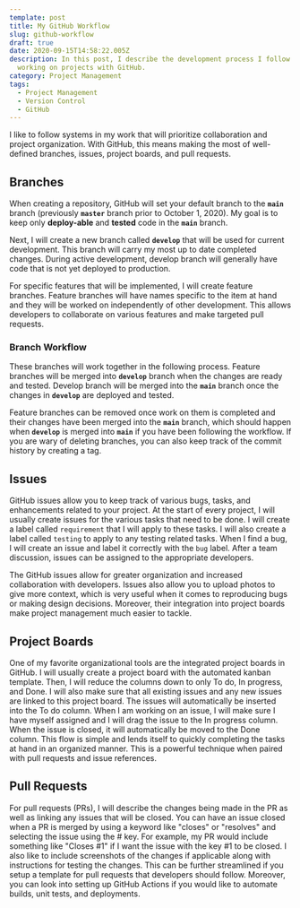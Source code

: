 ```yaml
---
template: post
title: My GitHub Workflow
slug: github-workflow
draft: true
date: 2020-09-15T14:58:22.005Z
description: In this post, I describe the development process I follow when
  working on projects with GitHub.
category: Project Management
tags:
  - Project Management
  - Version Control
  - GitHub
---
```

I like to follow systems in my work that will prioritize collaboration and project organization. With GitHub, this means making the most of well-defined branches, issues, project boards, and pull requests.

## Branches

When creating a repository, GitHub will set your default branch to the **`main`** branch (previously **`master`** branch prior to October 1, 2020). My goal is to keep only **deploy-able** and **tested** code in the **`main`** branch.

Next, I will create a new branch called **`develop`** that will be used for current development. This branch will carry my most up to date completed changes. During active development, develop branch will generally have code that is not yet deployed to production.

For specific features that will be implemented, I will create feature branches. Feature branches will have names specific to the item at hand and they will be worked on independently of other development. This allows developers to collaborate on various features and make targeted pull requests.

### Branch Workflow

These branches will work together in the following process. Feature branches will be merged into **`develop`** branch when the changes are ready and tested. Develop branch will be merged into the **`main`** branch once the changes in **`develop`** are deployed and tested.

Feature branches can be removed once work on them is completed and their changes have been merged into the **`main`** branch, which should happen when **`develop`** is merged into **`main`** if you have been following the workflow. If you are wary of deleting branches, you can also keep track of the commit history by creating a tag.

## Issues

GitHub issues allow you to keep track of various bugs, tasks, and enhancements related to your project. At the start of every project, I will usually create issues for the various tasks that need to be done. I will create a label called `requirement` that I will apply to these tasks. I will also create a label called `testing` to apply to any testing related tasks. When I find a bug, I will create an issue and label it correctly with the `bug` label. After a team discussion, issues can be assigned to the appropriate developers.

The GitHub issues allow for greater organization and increased collaboration with developers. Issues also allow you to upload photos to give more context, which is very useful when it comes to reproducing bugs or making design decisions. Moreover, their integration into project boards make project management much easier to tackle.

## Project Boards

One of my favorite organizational tools are the integrated project boards in GitHub. I will usually create a project board with the automated kanban template. Then, I will reduce the columns down to only To do, In progress, and Done. I will also make sure that all existing issues and any new issues are linked to this project board. The issues will automatically be inserted into the To do column. When I am working on an issue, I will make sure I have myself assigned and I will drag the issue to the In progress column. When the issue is closed, it will automatically be moved to the Done column. This flow is simple and lends itself to quickly completing the tasks at hand in an organized manner. This is a powerful technique when paired with pull requests and issue references.

## Pull Requests

For pull requests (PRs), I will describe the changes being made in the PR as well as linking any issues that will be closed. You can have an issue closed when a PR is merged by using a keyword like "closes" or "resolves" and selecting the issue using the # key. For example, my PR would include something like "Closes #1" if I want the issue with the key #1 to be closed. I also like to include screenshots of the changes if applicable along with instructions for testing the changes. This can be further streamlined if you setup a template for pull requests that developers should follow. Moreover, you can look into setting up GitHub Actions if you would like to automate builds, unit tests, and deployments.